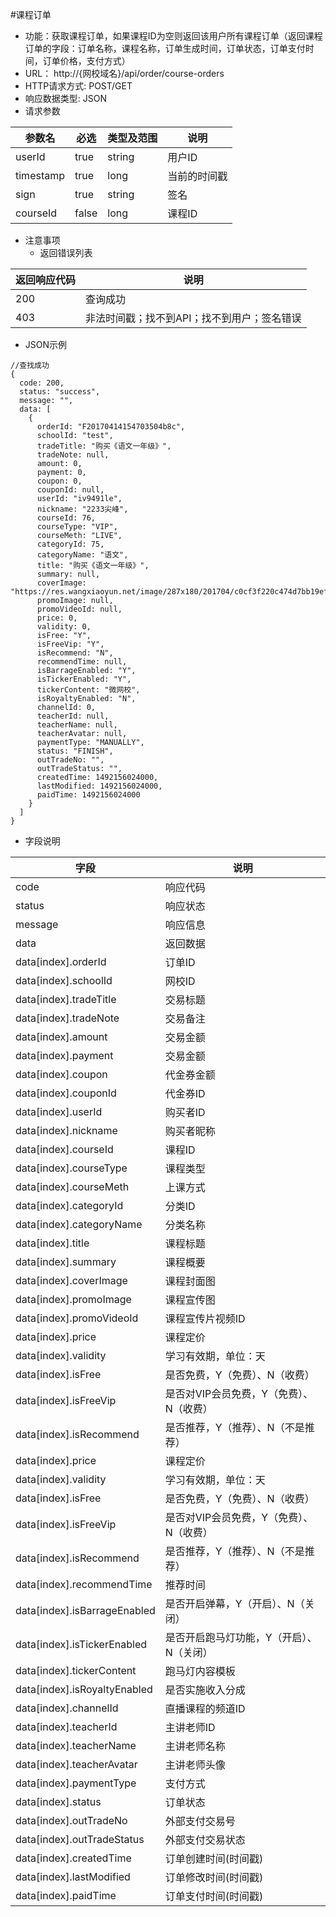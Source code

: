 #课程订单
* 功能：获取课程订单，如果课程ID为空则返回该用户所有课程订单（返回课程订单的字段：订单名称，课程名称，订单生成时间，订单状态，订单支付时间，订单价格，支付方式）
* URL： http://{网校域名}/api/order/course-orders
* HTTP请求方式: POST/GET
* 响应数据类型: JSON
* 请求参数

|参数名|	必选|	类型及范围|	说明|
|--|--|--|--|
| userId | true | string | 用户ID |
| timestamp | true | long | 当前的时间戳 |
| sign|true | string | 签名 |
| courseId | false | long	| 课程ID |


* 注意事项
  * 返回错误列表

| 返回响应代码 | 说明     |
|----------- | -------- |
| 200 |	查询成功 |
| 403 | 非法时间戳；找不到API；找不到用户；签名错误 |

* JSON示例
````
//查找成功
{
  code: 200,
  status: "success",
  message: "",
  data: [
	{
	  orderId: "F20170414154703504b8c",
	  schoolId: "test",
	  tradeTitle: "购买《语文一年级》",
	  tradeNote: null,
	  amount: 0,
	  payment: 0,
	  coupon: 0,
	  couponId: null,
	  userId: "iv9491le",
	  nickname: "2233尖峰",
	  courseId: 76,
	  courseType: "VIP",
	  courseMeth: "LIVE",
	  categoryId: 75,
	  categoryName: "语文",
	  title: "购买《语文一年级》",
	  summary: null,
	  coverImage: "https://res.wangxiaoyun.net/image/287x180/201704/c0cf3f220c474d7bb19ef55719bea124.png",
	  promoImage: null,
	  promoVideoId: null,
	  price: 0,
	  validity: 0,
	  isFree: "Y",
	  isFreeVip: "Y",
	  isRecommend: "N",
	  recommendTime: null,
	  isBarrageEnabled: "Y",
	  isTickerEnabled: "Y",
	  tickerContent: "微网校",
	  isRoyaltyEnabled: "N",
	  channelId: 0,
	  teacherId: null,
	  teacherName: null,
	  teacherAvatar: null,
	  paymentType: "MANUALLY",
	  status: "FINISH",
	  outTradeNo: "",
	  outTradeStatus: "",
	  createdTime: 1492156024000,
	  lastModified: 1492156024000,
	  paidTime: 1492156024000
	}
  ]
}
````

* 字段说明

|字段|	说明|
|---|----|
|code|	响应代码|
|status|	响应状态|
|message|	响应信息|
|data|	返回数据|
| data\[index\].orderId|订单ID|
| data\[index\].schoolId|网校ID|
| data\[index\].tradeTitle|交易标题|
| data\[index\].tradeNote|交易备注|
| data\[index\].amount|交易金额|
| data\[index\].payment| 交易金额 |
| data\[index\].coupon| 代金券金额 |
| data\[index\].couponId| 代金券ID |
| data\[index\].userId| 购买者ID |
| data\[index\].nickname| 购买者昵称 |
| data\[index\].courseId| 课程ID |
| data\[index\].courseType| 课程类型 |
| data\[index\].courseMeth| 上课方式 |
| data\[index\].categoryId| 分类ID |
| data\[index\].categoryName| 分类名称 |
| data\[index\].title| 课程标题 |
| data\[index\].summary| 课程概要 |
| data\[index\].coverImage| 课程封面图 |
| data\[index\].promoImage| 课程宣传图 |
| data\[index\].promoVideoId| 课程宣传片视频ID |
| data\[index\].price | 课程定价 |
| data\[index\].validity | 学习有效期，单位：天 |
| data\[index\].isFree | 是否免费，Y（免费）、N（收费） |
| data\[index\].isFreeVip | 是否对VIP会员免费，Y（免费）、N（收费） |
| data\[index\].isRecommend | 是否推荐，Y（推荐）、N（不是推荐） |
| data\[index\].price | 课程定价 |
| data\[index\].validity | 学习有效期，单位：天 |
| data\[index\].isFree | 是否免费，Y（免费）、N（收费） |
| data\[index\].isFreeVip | 是否对VIP会员免费，Y（免费）、N（收费） |
| data\[index\].isRecommend | 是否推荐，Y（推荐）、N（不是推荐） |
| data\[index\].recommendTime | 推荐时间 |
| data\[index\].isBarrageEnabled | 是否开启弹幕，Y（开启）、N（关闭） |
| data\[index\].isTickerEnabled | 是否开启跑马灯功能，Y（开启）、N（关闭） |
| data\[index\].tickerContent | 跑马灯内容模板 |
| data\[index\].isRoyaltyEnabled | 是否实施收入分成 |
| data\[index\].channelId | 直播课程的频道ID |
| data\[index\].teacherId | 主讲老师ID |
| data\[index\].teacherName | 主讲老师名称 |
| data\[index\].teacherAvatar | 主讲老师头像 |
| data\[index\].paymentType | 支付方式 |
| data\[index\].status| 订单状态 |
| data\[index\].outTradeNo | 外部支付交易号 |
| data\[index\].outTradeStatus | 外部支付交易状态 |
| data\[index\].createdTime | 订单创建时间(时间戳) |
| data\[index\].lastModified | 订单修改时间(时间戳) |
| data\[index\].paidTime | 订单支付时间(时间戳) |

